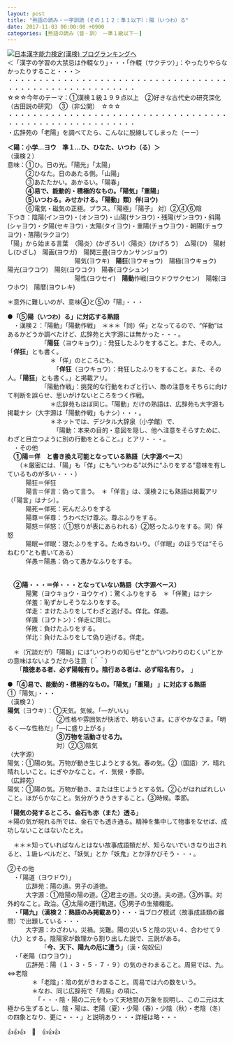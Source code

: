 ```yaml
---
layout: post
title: "熟語の読み・一字訓読（その１１２：準１以下）：陽（いつわ）る"
date: 2017-11-03 00:00:00 +0900
categories: [熟語の読み（音・訓）　ー準１級以下－]
---
```


[![](/syuusyuu9701/assets/images/熟語の読み・一字訓読（その１１２：準１以下）：陽（いつわ）る-br_c_3028_1.gif)](http://blog.with2.net/link.php?1659096:3028 "日本漢字能力検定(漢検) ブログランキングへ")[日本漢字能力検定(漢検) ブログランキングへ](http://blog.with2.net/link.php?1659096:3028)  
＜「漢字の学習の大禁忌は作輟なり」・・・「作輟（サクテツ）」：やったりやらなかったりすること・・・＞  
・・・・・・・・・・・・・・・・・・・・・・・・・・・・・・・・・・・・・・・・・・・・・・・・・・・・・・・・・  
☆☆☆今年のテーマ：①漢検１級１９９点以上　②好きな古代史の研究深化（古田説の研究）　③（非公開）　☆☆☆　　  
・・・・・・・・・・・・・・・・・・・・・・・・・・・・・・・・・・・・・・・・・・・・・・・・・・・・・・・・・  
・広辞苑の「老陽」を調べてたら、こんなに脱線してしまった（ーー）  
  
**＜陽：小学…ヨウ　準１…ひ、ひなた、いつわ（る）＞**  
（漢検２）  
意味：①ひ。日の光。「陽光」「太陽」   
　　　②ひなた。日のあたる側。「山陽」   
　　　③あたたかい。あかるい。「陽春」   
　　　**④易で、能動的・積極的なもの。「陽気」「重陽」**   
　　　**⑤いつわる。みせかける。「陽動」類）佯(ヨウ)**   
　　　⑥電気・磁気の正極。プラス。「陽極」「陽子」 対）②④⑥陰  
下つき：陰陽(インヨウ)・(オンヨウ)・山陽(サンヨウ)・残陽(ザンヨウ)・斜陽(シャヨウ)・夕陽(セキヨウ)・太陽(タイヨウ)・重陽(チョウヨウ)・朝陽(チョウヨウ)・落陽(ラクヨウ)  
「陽」から始まる言葉　〈陽炎〉(かぎろい)〈陽炎〉(かげろう)　△陽(ひ)　陽射し(ひざし)　陽画(ヨウガ)　陽関三畳(ヨウカンサンジョウ)  
　　　　　　　　　　　陽気(ヨウキ)　**陽狂**(ヨウキョウ)　陽極(ヨウキョク)　陽光(ヨウコウ)　陽刻(ヨウコク)　陽春(ヨウシュン)　  
　　　　　　　　　　　陽性(ヨウセイ)　**陽動**作戦(ヨウドウサクセン)　陽報(ヨウホウ)　陽暦(ヨウレキ)  
  
＊意外に難しいのが、意味④と⑤の「陽」・・・  
  
**●「⑤陽（いつわ）る」に対応する熟語**　  
　・漢検２：「陽動」「陽動作戦」　＊＊＊「同）佯」となってるので、“佯動”はあるかどうか調べたけど、広辞苑と大字源には無かった・・・。  
　　　　　　「**陽狂**（ヨウキョウ）」：発狂したふりをすること。また、その人。「**佯狂**」とも書く。  
　　　　　　　＊「佯」のところにも、  
　　　　　　　　「**佯狂**（ヨウキョウ）：発狂したふりをすること。また、その人。「**陽狂**」とも書く。」と掲載アリ。  
　　　　　　「陽動作戦」：挑発的な行動をわざと行い、敵の注意をそちらに向けて判断を誤らせ、思いがけないところをつく作戦。  
　　　　　　　＊広辞苑もほぼ同じ。「陽動」だけの熟語は、広辞苑も大字源も掲載ナシ（大字源は「陽動作戦」もナシ）・・・。  
　　　　　　　＊ネットでは、デジタル大辞泉（小学館）で、  
　　　　　　　　「陽動：本来の目的・意図を隠し、他へ注意をそらすために、わざと目立つように別の行動をとること。」とアリ・・・。  
　・その他  
　**①陽＝佯　と書き換え可能となっている熟語（大字源ベース**）　  
　　（＊厳密には、「陽」も「佯」にも“いつわる”以外に“ふりをする”意味を有しているものが多い・・・）  
　　　陽狂＝佯狂  
　　　陽言＝佯言：偽って言う。　＊「佯言」は、漢検２にも熟語は掲載アリ（「陽言」はナシ）。  
　　　陽死＝佯死：死んだふりをする  
　　　陽尊＝佯尊：うわべだけ尊ぶ。尊ぶふりをする。  
　　　陽怒＝佯怒：（①怒りが表にあらわれる）②怒ったふりをする。同）佯怒  
　　　陽眠＝佯眠：寝たふりをする。たぬきねいり。（「佯眠」のほうでは“そらねむり”とも書いてある）  
　　　佯愚＝陽愚：偽って愚かなふりをする。  
　　　  
  
　**②陽・・・＝佯・・・となっていない熟語（大字源ベース）**  
　　　陽驚（ヨウキョウ・ヨウケイ）：驚くふりをする　＊「佯驚」はナシ  
　　　佯羞：恥ずかしそうなふりをする。  
　　　佯走：まけたふりをしてわざと逃げる。佯北。佯遁。  
　　　佯遁（ヨウトン）：佯走に同じ。  
　　　佯敗：負けたふりをする。  
　　　佯北：負けたふりをして偽り逃げる。佯走。  
  
　＊（冗談だが）「陽報」には“いつわりの知らせ”とか“いつわりのむくい”とかの意味はないようだから注意（＾＾）  
　　「**陰徳ある者、必ず陽報有り。陰行ある者は、必ず昭名有り。**　」  
  
**●「④易で、能動的・積極的なもの。「陽気」「重陽」 」に対応する熟語**  
①「陽気」・・・  
（漢検２）  
**陽気**（ヨウキ）：①天気。気候。「―がいい」   
　　　　　　　　②性格や雰囲気が快活で、明るいさま。にぎやかなさま。「明るく―な性格だ」「―に盛り上がる」   
　　　　　　　　**③万物を活動させる力。**   
　　　　　　　　対）②③陰気  
（大字源）  
陽気：①陽の気。万物が動き生じようとする気。春の気。②（国語）ア．晴れ晴れしいこと。にぎやかなこと。イ．気候・季節。  
（広辞苑）  
陽気：①陽の気。万物が動き、または生じようとする気。②心がはればれしいこと。ほがらかなこと。気分がうきうきすること。③時候。季節。  
  
「**陽気の発するところ、金石も亦（また）透る**」  
＊陽の気が現れる所では、金石でも透き通る。精神を集中して物事をなせば、成功しないことはないたとえ。  
  
　＊＊＊知っていればなんとはない故事成語類だが、知らないでいきなり出されると、１級レベルだと、「妖気」とか「妖鬼」とか浮かびそう・・・。  
  
②その他  
　・「陽道（ヨウドウ）」  
　　　広辞苑：陽の道。男子の道徳。  
　　　大字源：①陰陽の陽の道。②君主の道。父の道。夫の道。③外事。対外的なこと。政治。④太陽の運行軌道。⑤男子の生殖機能。  
　・**「陽九」（漢検２：熟語のみ掲載あり）**・・・当ブログ模試（故事成語類の難問）で出題している・・・  
　　　大字源：わざわい。災禍。災難。陽の災い５と陰の災い４、合わせて９（九）とする。陰陽家が数理から割り出した説で、三説がある。  
　　　　　　「**今、天下、陽九の厄に遭う**」（漢・匈奴伝）  
　・「老陽（ロウヨウ）」  
　　　広辞苑：陽（１・３・５・７・９）の気のきわまること。周易では、九。⇔老陰  
　　　　＊「老陰」：陰の気がきわまること。周易では六の数をいう。  
　　　　＊なお、同じ広辞苑で「周易」の項に、  
　　　　　「・・・陰・陽の二元をもって天地間の万象を説明し、この二元は太極から生ずるとし、陰・陽は、老陽（夏）・少陽（春）・少陰（秋）・老陰（冬）の四象となり、更に・・・」と説明あり・・・詳細は略・・・  
  
👍👍👍　🐔　👍👍👍